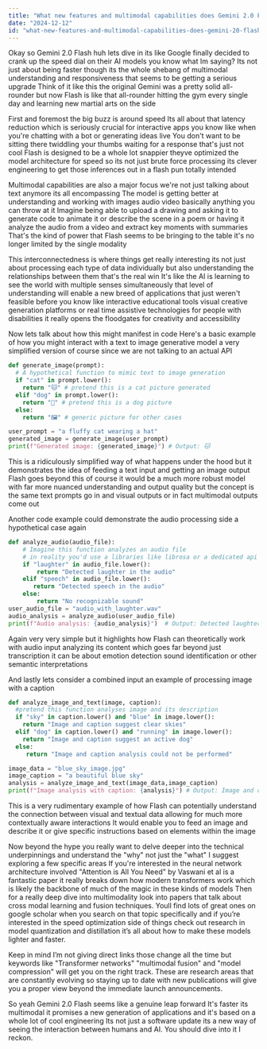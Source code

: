 ```yaml
---
title: "What new features and multimodal capabilities does Gemini 2.0 Flash introduce?"
date: "2024-12-12"
id: "what-new-features-and-multimodal-capabilities-does-gemini-20-flash-introduce"
---
```


Okay so Gemini 2.0 Flash huh lets dive in its like Google finally decided to crank up the speed dial on their AI models you know what Im saying? Its not just about being faster though its the whole shebang of multimodal understanding and responsiveness that seems to be getting a serious upgrade Think of it like this the original Gemini was a pretty solid all-rounder but now Flash is like that all-rounder hitting the gym every single day and learning new martial arts on the side

First and foremost the big buzz is around speed Its all about that latency reduction which is seriously crucial for interactive apps you know like when you're chatting with a bot or generating ideas live You don't want to be sitting there twiddling your thumbs waiting for a response that's just not cool Flash is designed to be a whole lot snappier theyve optimized the model architecture for speed so its not just brute force processing its clever engineering to get those inferences out in a flash pun totally intended

Multimodal capabilities are also a major focus we're not just talking about text anymore its all encompassing The model is getting better at understanding and working with images audio video basically anything you can throw at it Imagine being able to upload a drawing and asking it to generate code to animate it or describe the scene in a poem or having it analyze the audio from a video and extract key moments with summaries That's the kind of power that Flash seems to be bringing to the table it's no longer limited by the single modality

This interconnectedness is where things get really interesting its not just about processing each type of data individually but also understanding the relationships between them that's the real win It's like the AI is learning to see the world with multiple senses simultaneously that level of understanding will enable a new breed of applications that just weren't feasible before you know like interactive educational tools visual creative generation platforms or real time assistive technologies for people with disabilities it really opens the floodgates for creativity and accessibility

Now lets talk about how this might manifest in code Here's a basic example of how you might interact with a text to image generative model a very simplified version of course since we are not talking to an actual API

```python
def generate_image(prompt):
  # A hypothetical function to mimic text to image generation
  if "cat" in prompt.lower():
    return "🐱" # pretend this is a cat picture generated
  elif "dog" in prompt.lower():
    return "🐶" # pretend this is a dog picture
  else:
    return "🖼️" # generic picture for other cases

user_prompt = "a fluffy cat wearing a hat"
generated_image = generate_image(user_prompt)
print(f"Generated image: {generated_image}") # Output: 🐱
```

This is a ridiculously simplified way of what happens under the hood but it demonstrates the idea of feeding a text input and getting an image output Flash goes beyond this of course it would be a much more robust model with far more nuanced understanding and output quality but the concept is the same text prompts go in and visual outputs or in fact multimodal outputs come out

Another code example could demonstrate the audio processing side a hypothetical case again

```python
def analyze_audio(audio_file):
    # Imagine this function analyzes an audio file
    # in reality you'd use a libraries like librosa or a dedicated api
    if "laughter" in audio_file.lower():
        return "Detected laughter in the audio"
    elif "speech" in audio_file.lower():
       return "Detected speech in the audio"
    else:
        return "No recognizable sound"
user_audio_file = "audio_with_laughter.wav"
audio_analysis = analyze_audio(user_audio_file)
print(f"Audio analysis: {audio_analysis}")  # Output: Detected laughter in the audio
```

Again very very simple but it highlights how Flash can theoretically work with audio input analyzing its content which goes far beyond just transcription it can be about emotion detection sound identification or other semantic interpretations

And lastly lets consider a combined input an example of processing image with a caption

```python
def analyze_image_and_text(image, caption):
  #pretend this function analyses image and its description
  if "sky" in caption.lower() and "blue" in image.lower():
    return "Image and caption suggest clear skies"
  elif "dog" in caption.lower() and "running" in image.lower():
    return "Image and caption suggest an active dog"
  else:
     return "Image and caption analysis could not be performed"

image_data = "blue_sky_image.jpg"
image_caption = "a beautiful blue sky"
analysis = analyze_image_and_text(image_data,image_caption)
print(f"Image analysis with caption: {analysis}") # Output: Image and caption suggest clear skies
```

This is a very rudimentary example of how Flash can potentially understand the connection between visual and textual data allowing for much more contextually aware interactions It would enable you to feed an image and describe it or give specific instructions based on elements within the image

Now beyond the hype you really want to delve deeper into the technical underpinnings and understand the "why" not just the "what" I suggest exploring a few specific areas If you're interested in the neural network architecture involved "Attention is All You Need" by Vaswani et al is a fantastic paper it really breaks down how modern transformers work which is likely the backbone of much of the magic in these kinds of models Then for a really deep dive into multimodality look into papers that talk about cross modal learning and fusion techniques. Youll find lots of great ones on google scholar when you search on that topic specifically and if you’re interested in the speed optimization side of things check out research in model quantization and distillation it’s all about how to make these models lighter and faster.

Keep in mind I’m not giving direct links those change all the time but keywords like "Transformer networks" "multimodal fusion" and "model compression" will get you on the right track. These are research areas that are constantly evolving so staying up to date with new publications will give you a proper view beyond the immediate launch announcements.

So yeah Gemini 2.0 Flash seems like a genuine leap forward It's faster its multimodal it promises a new generation of applications and it's based on a whole lot of cool engineering Its not just a software update its a new way of seeing the interaction between humans and AI. You should dive into it I reckon.
